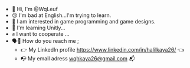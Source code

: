- 👋 Hi, I'm @WqLeuf
- :cry: I'm bad at English...I'm trying to learn.
- 👀 I am interested in game programming and game designs.
- 🌱 I'm learning Unitly...
- :fist: I want to cooperate ...
- :speaking_head::loudspeaker: How do you reach me ;
   - :point_right: My LinkedIn profile https://www.linkedin.com/in/halilkaya26/ :point_left:
    - :mailbox_with_no_mail: My email adress wqhkaya26@gmail.com :mailbox_with_mail:


<!---
WqLeuf/WqLeuf is a ✨ special ✨ repository because its `README.md` (this file) appears on your GitHub profile.
You can click the Preview link to take a look at your changes.
--->
